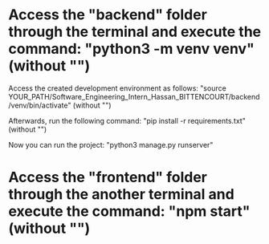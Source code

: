 <h1>Access the "backend" folder through the terminal and execute the command: "python3 -m venv venv" (without "")</h1>
<p>Access the created development environment as follows: "source YOUR_PATH/Software_Engineering_Intern_Hassan_BITTENCOURT/backend/venv/bin/activate" (without "")</p>
<p>Afterwards, run the following command: "pip install -r requirements.txt" (without "")</p>
<p>Now you can run the project: "python3 manage.py runserver"


<h1>Access the "frontend" folder through the another terminal and execute the command: "npm start" (without "")</h1>